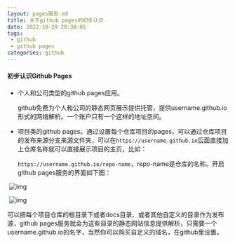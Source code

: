 ```yaml
---
layout: pages服务.md
title: 关于github pages的初步认识
date: 2022-10-29 20:38:05
tags:
 - github 
 - github pages
categories: github 
---
```


#### 初步认识Github  Pages

* 个人和公司类型的github  pages应用。

  github免费为个人和公司的静态网页展示提供托管，提供username.github.io形式的网络解析。一个账户只有一个这样的地址空间。

* 项目类的github pages。通过设置每个仓库项目的pages，可以通过仓库项目的发布来源分支来源文件夹，可以在`https://username.github.io`后面直接加上仓库名称就可以直接展示项目的主页，比如：

    `https://username.github.io/repo-name`，repo-name是仓库的名称。开启github pages服务的界面如下图：

​              ![img](/images/github/gh-pages-on-1.png)

​               ![img](/images/github/gh-pages-on-2.png)

​      可以把每个项目仓库的根目录下或者docs目录、或者其他自定义的目录作为发布源，github pages服务就会为这些目录的静态网站信息提供解析，只需要一个username.github.io的名字，当然你可以购买自定义的域名，在github里设置。

 
